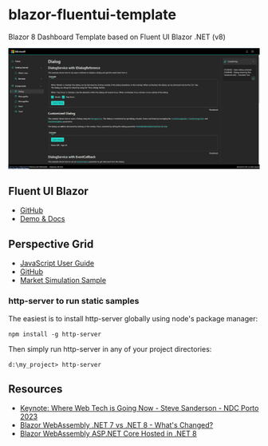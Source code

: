 # blazor-fluentui-template

Blazor 8 Dashboard Template based on Fluent UI Blazor .NET (v8)

![sample](sample.png)

## Fluent UI Blazor

- [GitHub](https://github.com/microsoft/fluentui-blazor)
- [Demo & Docs](https://www.fluentui-blazor.net/)

## Perspective Grid

- [JavaScript User Guide](https://perspective.finos.org/docs/js/)
- [GitHub](https://github.com/finos/perspective)
- [Market Simulation Sample](https://prospective.co/blog/market-simulation)

### http-server to run static samples

The easiest is to install http-server globally using node's package manager:

```
npm install -g http-server
```

Then simply run http-server in any of your project directories:

```
d:\my_project> http-server
```


## Resources

- [Keynote: Where Web Tech is Going Now - Steve Sanderson - NDC Porto 2023](https://www.youtube.com/watch?v=fIYYC_p_uU8)
- [Blazor WebAssembly .NET 7 vs .NET 8 - What's Changed?](https://www.youtube.com/watch?v=2bEhiyqztwg)
- [Blazor WebAssembly ASP.NET Core Hosted in .NET 8](https://www.youtube.com/watch?v=3Ur79_kHVpo)
